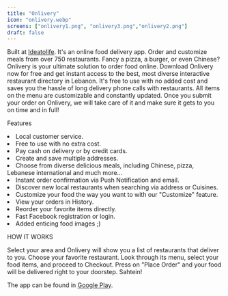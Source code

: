 ```yaml
---
title: "Onlivery"
icon: "onlivery.webp"
screens: ["onlivery1.png", "onlivery3.png","onlivery2.png"]
draft: false
---
```


Built at [Ideatolife](https://www.ideatolife.me/). It's an online food delivery app. Order and customize meals from over 750 restaurants. Fancy a pizza, a burger, or even Chinese? Onlivery is your ultimate solution to order food online. Download Onlivery now for free and get instant access to the best, most diverse interactive restaurant directory in Lebanon. It's free to use with no added cost and saves you the hassle of long delivery phone calls with restaurants. All items on the menu are customizable and constantly updated. Once you submit your order on Onlivery, we will take care of it and make sure it gets to you on time and in full!

Features
<lu>
<li>Local customer service.</li>
<li>Free to use with no extra cost.</li>
<li>Pay cash on delivery or by credit cards.</li>
<li>Create and save multiple addresses.</li>
<li>Choose from diverse delicious meals, including Chinese, pizza, Lebanese international and much more...</li>
<li>Instant order confirmation via Push Notification and email.</li>
<li>Discover new local restaurants when searching via address or Cuisines.</li>
<li>Customize your food the way you want to with our "Customize" feature.</li>
<li>View your orders in History.</li>
<li>Reorder your favorite items directly.</li>
<li>Fast Facebook registration or login.</li>
<li>Added enticing food images ;)</li>
</lu>

HOW IT WORKS

Select your area and Onlivery will show you a list of restaurants that deliver to you.
Choose your favorite restaurant.
Look through its menu, select your food items, and proceed to Checkout.
Press on "Place Order" and your food will be delivered right to your doorstep. Sahtein!

The app can be found in
[Google Play](https://play.google.com/store/apps/details?id=com.elixir.Onlivery_v3).
